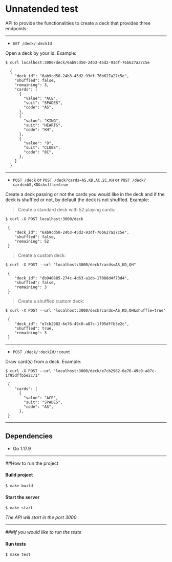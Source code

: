 # Unnatended test

API to provide the functionalities to create a deck that provides three endpoints:

---
- `GET /deck/:deckId`

Open a deck by your id. Example:
```console
$ curl localhost:3000/deck/6ab9cd50-24b3-45d2-93df-76b627a27c5e

  {
    "deck_id": "6ab9cd50-24b3-45d2-93df-76b627a27c5e",
    "shuffled": false,
    "remaining": 3,
    "cards": [
      {
        "value": "ACE",
        "suit": "SPADES",
        "code": "AS",
      },
      {
        "value": "KING",
        "suit": "HEARTS",
        "code": "KH",
      },
      {
        "value": "8",
        "suit": "CLUBS",
        "code": "8C",
      },
    ]
  }
```
---
- `POST /deck` or `POST /deck?cards=AS,KD,AC,2C,KH` or `POST /deck?cards=AS,KD&shuffle=true`

Create a deck passing or not the cards you would like in the deck and if the deck is shuffled or not, by default the deck is not shuffled. Example:

> Create a standard deck with 52 playing cards:
```console
$ curl -X POST localhost:3000/deck

 {
    "deck_id": "6ab9cd50-24b3-45d2-93df-76b627a27c5e",
    "shuffled": false,
    "remaining": 52
 }
```

> Create a custom deck:
```console
$ curl -X POST --url "localhost:3000/deck?cards=AS,KD,QH"

 {
    "deck_id": "db940885-274c-4d63-a1db-17088d4f73d4",
    "shuffled": false,
    "remaining": 3
 }
```

> Create a shuffled custom deck: 
```console
$ curl -X POST --url "localhost:3000/deck?cards=AS,KD,QH&shuffle=true"

 {
    "deck_id": "e7cb2982-6e76-49c0-a87c-1f95dffb5e2c",
    "shuffled": true,
    "remaining": 3
 }
```
---
- `POST /deck/:deckId/:count`

Draw card(s) from a deck. Example:

```console
$ curl -X POST --url "localhost:3000/deck/e7cb2982-6e76-49c0-a87c-1f95dffb5e2c/1"

 {
    "cards": [
      {
        "value": "ACE",
        "suit": "SPADES",
        "code": "AS",
      },
 }
```
---

## Dependencies
* Go 1.17.9

---

##How to run the project

#### Build project
```console
$ make build
```
#### Start the server
```console
$ make start
```

_The API will start in the port 3000_

---

###_If you would like to run the tests_
#### Run tests
```console
$ make test
```
